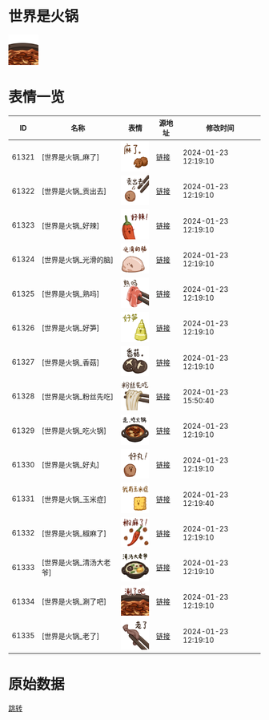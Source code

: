 # 世界是火锅

<img src="./cover.png" height="60" alt="cover" />

# 表情一览

|ID|名称|表情|源地址|修改时间|
|----|----|----|----|----|
|61321|[世界是火锅_麻了]|<img src="./pic/061321_%5B世界是火锅_麻了%5D.png" height="60" alt="麻了"/>|[链接](https://i0.hdslb.com/bfs/garb/f3b29e9c7cb981137ddde261565bbe539df57f41.png)|2024-01-23 12:19:10|
|61322|[世界是火锅_贡出去]|<img src="./pic/061322_%5B世界是火锅_贡出去%5D.png" height="60" alt="贡出去"/>|[链接](https://i0.hdslb.com/bfs/garb/0567057733a35605213082db6f4c3f3f2845fef2.png)|2024-01-23 12:19:10|
|61323|[世界是火锅_好辣]|<img src="./pic/061323_%5B世界是火锅_好辣%5D.png" height="60" alt="好辣"/>|[链接](https://i0.hdslb.com/bfs/garb/a1ed3d3624645594f1ccd587bb7ce23d76ebbe0a.png)|2024-01-23 12:19:10|
|61324|[世界是火锅_光滑的脑]|<img src="./pic/061324_%5B世界是火锅_光滑的脑%5D.png" height="60" alt="光滑的脑"/>|[链接](https://i0.hdslb.com/bfs/garb/49886f91c19b295c352a2f859e8e874205db2495.png)|2024-01-23 12:19:10|
|61325|[世界是火锅_熟吗]|<img src="./pic/061325_%5B世界是火锅_熟吗%5D.png" height="60" alt="熟吗"/>|[链接](https://i0.hdslb.com/bfs/garb/6ad420b0c56413a37fdb7de0c6f0cfb5ff28e25b.png)|2024-01-23 12:19:10|
|61326|[世界是火锅_好笋]|<img src="./pic/061326_%5B世界是火锅_好笋%5D.png" height="60" alt="好笋"/>|[链接](https://i0.hdslb.com/bfs/garb/fe6c5c932ad57b417ecf641165f00a43a99edb49.png)|2024-01-23 12:19:10|
|61327|[世界是火锅_香菇]|<img src="./pic/061327_%5B世界是火锅_香菇%5D.png" height="60" alt="香菇"/>|[链接](https://i0.hdslb.com/bfs/garb/341cf1531ece91360d8461f8229dace090d5f6cd.png)|2024-01-23 12:19:10|
|61328|[世界是火锅_粉丝先吃]|<img src="./pic/061328_%5B世界是火锅_粉丝先吃%5D.png" height="60" alt="粉丝先吃"/>|[链接](https://i0.hdslb.com/bfs/garb/8b49c7e6cd10800750f9c03e564521a37cb3d4b8.png)|2024-01-23 15:50:40|
|61329|[世界是火锅_吃火锅]|<img src="./pic/061329_%5B世界是火锅_吃火锅%5D.png" height="60" alt="吃火锅"/>|[链接](https://i0.hdslb.com/bfs/garb/99c24aae5dab72d09bf24e0b3d2409aedfe55058.png)|2024-01-23 12:19:10|
|61330|[世界是火锅_好丸]|<img src="./pic/061330_%5B世界是火锅_好丸%5D.png" height="60" alt="好丸"/>|[链接](https://i0.hdslb.com/bfs/garb/1edeb9e34efc8d61609da51d7a256e6ad79f482f.png)|2024-01-23 12:19:10|
|61331|[世界是火锅_玉米症]|<img src="./pic/061331_%5B世界是火锅_玉米症%5D.png" height="60" alt="玉米症"/>|[链接](https://i0.hdslb.com/bfs/garb/72121794024c8bae1ca95cadfa968f73750c24ca.png)|2024-01-23 12:19:40|
|61332|[世界是火锅_椒麻了]|<img src="./pic/061332_%5B世界是火锅_椒麻了%5D.png" height="60" alt="椒麻了"/>|[链接](https://i0.hdslb.com/bfs/garb/050ddb484df9df9b2f21c0b58254b71028756ac8.png)|2024-01-23 12:19:10|
|61333|[世界是火锅_清汤大老爷]|<img src="./pic/061333_%5B世界是火锅_清汤大老爷%5D.png" height="60" alt="清汤大老爷"/>|[链接](https://i0.hdslb.com/bfs/garb/6b00b75646ebf642f7660827078965faa4cd68f5.png)|2024-01-23 12:19:10|
|61334|[世界是火锅_涮了吧]|<img src="./pic/061334_%5B世界是火锅_涮了吧%5D.png" height="60" alt="涮了吧"/>|[链接](https://i0.hdslb.com/bfs/garb/5d82f7521273666c71b257e70eac18482fdc5685.png)|2024-01-23 12:19:10|
|61335|[世界是火锅_老了]|<img src="./pic/061335_%5B世界是火锅_老了%5D.png" height="60" alt="老了"/>|[链接](https://i0.hdslb.com/bfs/garb/dd5f843bff9cf4b969c589433f0cc5482e8ac180.png)|2024-01-23 12:19:10|

# 原始数据

[跳转](./raw.json)


